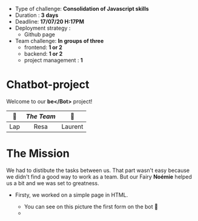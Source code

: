 - Type of challenge: **Consolidation of Javascript skills**  
- Duration : **3 days**  
- Deadline: **17/07/20 H:17PM**
- Deployment strategy :
    - Github page
- Team challenge: **In groups of three** 
    - frontend: **1 or 2**
    - backend: **1 or 2**
    - project management : **1**

# **Chatbot-project**

Welcome to our **be&lt;&sol;</a>Bot&gt;** project!

| :robot: | *The Team* | :robot: |  
| :-----: | :-----: | :-----: |
| Lap | Resa | Laurent |


# **The Mission**  

We had to distibute the tasks between us. That part wasn't easy because we didn't find a good way to work as a team. But our Fairy **Noémie** helped us a bit and we was set to greatness.  
  


- Firsty, we worked on a simple page in HTML.  

    - You can see on this picture the first form on the bot :robot:
    -   
